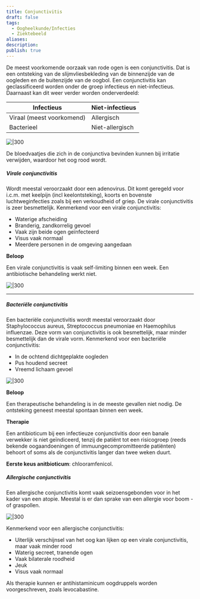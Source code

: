 ```yaml
---
title: Conjunctivitis
draft: false
tags:
  - Oogheelkunde/Infecties
  - Ziektebeeld
aliases: 
description: 
publish: true
---
```


De meest voorkomende oorzaak van rode ogen is een conjunctivitis. Dat is een ontsteking van de slijmvliesbekleding van de binnenzijde van de oogleden en de buitenzijde van de oogbol.  Een conjunctivitis kan geclassificeerd worden onder de groep infectieus en niet-infectieus. Daarnaast kan dit weer verder worden onderverdeeld:

| Infectieus | Niet-infectieus |
| --- | --- |
| Viraal (meest voorkomend) | Allergisch  |
| Bacterieel | Niet-allergisch |

![|300](https://i.imgur.com/9dxtQMW.png)


De bloedvaatjes die zich in de conjunctiva bevinden kunnen bij irritatie verwijden, waardoor het oog rood wordt.

##### Virale conjunctivitis

Wordt meestal veroorzaakt door een adenovirus. Dit komt geregeld voor i.c.m. met keelpijn (incl keelontsteking), koorts en bovenste luchtweginfecties zoals bij een verkoudheid of griep. De virale conjunctivitis is zeer besmettelijk. Kenmerkend voor een virale conjunctivitis:

- Waterige afscheiding
- Branderig, zandkorrelig gevoel
- Vaak zijn beide ogen geïnfecteerd
- Visus vaak normaal
- Meerdere personen in de omgeving aangedaan

**Beloop**

Een virale conjunctivitis is vaak self-limiting binnen een week. Een antibiotische behandeling werkt niet.

![|300](https://i.imgur.com/T4TQICa.png)

---

##### Bacteriële conjunctivitis

Een bacteriële conjunctivitis wordt meestal veroorzaakt door Staphylococcus aureus, Streptococcus pneumoniae en Haemophilus influenzae. Deze vorm van conjunctivitis is ook besmettelijk, maar minder besmettelijk dan de virale vorm. Kenmerkend voor een bacteriële conjunctivitis:

- In de ochtend dichtgeplakte oogleden
- Pus houdend secreet
- Vreemd lichaam gevoel

![|300](https://i.imgur.com/F8heqEz.png)

**Beloop**

Een therapeutische behandeling is in de meeste gevallen niet nodig. De ontsteking geneest meestal spontaan binnen een week.

**Therapie**

Een antibioticum bij een infectieuze conjunctivitis door een banale verwekker is niet geïndiceerd, tenzij de patiënt tot een risicogroep (reeds bekende oogaandoeningen of immuungecompromitteerde patiënten) behoort of soms als de conjunctivitis langer dan twee weken duurt.

**Eerste keus anitbioticum**: chlooramfenicol.

##### Allergische conjunctivitis

Een allergische conjunctivitis komt vaak seizoensgebonden voor in het kader van een atopie. Meestal is er dan sprake van een allergie voor boom -of graspollen.


![|300](https://i.imgur.com/H5SxIgW.png)


Kenmerkend voor een allergische conjunctivitis:

- Uiterlijk verschijnsel van het oog kan lijken op een virale conjunctivitis, maar vaak minder rood
- Waterig secreet, tranende ogen
- Vaak bilaterale roodheid
- Jeuk
- Visus vaak normaal

Als therapie kunnen er antihistaminicum oogdruppels worden voorgeschreven, zoals levocabastine.